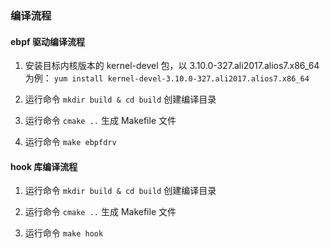 




### 编译流程

#### ebpf 驱动编译流程

1. 安装目标内核版本的 kernel-devel 包，以 3.10.0-327.ali2017.alios7.x86_64 为例： `yum install kernel-devel-3.10.0-327.ali2017.alios7.x86_64`

2. 运行命令 `mkdir build & cd build` 创建编译目录

3. 运行命令 `cmake ..` 生成 Makefile 文件

4. 运行命令 `make ebpfdrv`

#### hook 库编译流程

1. 运行命令 `mkdir build & cd build` 创建编译目录

2. 运行命令 `cmake ..` 生成 Makefile 文件

3. 运行命令 `make hook`
